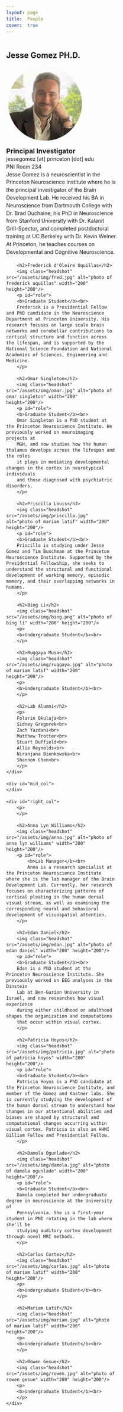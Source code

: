 ```yaml
---
layout: page
title:  People
cover:  true 
---
```

<style type="text/css">
#wrap {
   width:700px;
   margin:1;
}
#left_col {
   float:left;
   width:300px;
}

#mid_col {
   float:left;
   width:100px;
}

#right_col {
   float:right;
   width:300px;
}

p#role {
font-size:18px;
line-height:110%;
}
p#role desription {
font-size:14px;
}


</style>

<div id="wrap">
    <div id="left_col">
		<h2>Jesse Gomez PH.D.</h2>
		<img class="headshot" src="/assets/img/jesse.jpg" alt="photo of jesse gomez" width="200" height="200"/>
		<p id="role">
			<b>Principal Investigator</b><br>
			<desription>
			jessegomez [at] princeton [dot] edu<br>
			PNI Room 234<br>
			Jesse Gomez is a neuroscientist in the Princeton Neuroscience Institute where he
			is the principal investigator of the Brain Development Lab. He received his BA in
			Neuroscience from Dartmouth College with Dr. Brad Duchaine, his PhD in
			Neuroscience from Stanford University with Dr. Kalanit Grill-Spector, and
			completed postdoctoral training at UC Berkeley with Dr. Kevin Weiner. At Princeton,
			he teaches courses on Developmental and Cognitive Neuroscience.
		</desription></p>

		<h2>Frederick d'Oleire Uquillas</h2>
		<img class="headshot" src="/assets/img/fred.jpg" alt="photo of frederick uquillas" width="200" height="200"/>
		<p id="role">
		<b>Graduate Student</b><br>
		Frederick is a Presidential Fellow and PhD candidate in the Neuroscience Department at Princeton University. His research focuses on large scale brain networks and cerebellar contributions to cortical structure and function across the lifespan, and is supported by the National Science Foundation and National Academies of Sciences, Engineering and Medicine.
		</p>
		
		<h2>Omar Singleton</h2>
		<img class="headshot" src="/assets/img/omar.jpg" alt="photo of omar singleton" width="200" height="200"/>
		<p id="role">
		<b>Graduate Student</b><br>
		Omar Singleton is a PhD student at the Princeton Neuroscience Institute. He previously worked on neuroimaging projects at
		MGH, and now studies how the human thalamus develops across the lifespan and the roles
		it plays in mediating developmental changes in the cortex in neurotypical individuals 
		and those diagnosed with psychiatric disorders. 
		</p>
		
		<h2>Priscilla Louis</h2>
		<img class="headshot" src="/assets/img/priscilla.jpg" alt="photo of mariam latif" width="200" height="200"/>
		<p id="role">
		<b>Graduate Student</b><br>
		Priscilla is studying under Jesse Gomez and Tim Buschman at the Princeton Neuroscience Institute. Supported by the Presidential Fellowship, she seeks to understand the structural and functional development of working memory, episodic memory, and their overlapping networks in humans. 
		</p>
		
		<h2>Bing Li</h2>
		<img class="headshot" src="/assets/img/bing.png" alt="photo of bing li" width="200" height="200"/>
		<p>
		<b>Undergraduate Student</b><br> 
		</p>
		
		<h2>Ruggaya Musa</h2>
		<img class="headshot" src="/assets/img/ruggaya.jpg" alt="photo of mariam latif" width="200" height="200"/>
		<p>
		<b>Undergraduate Student</b><br> 
		</p>

		<h2>Lab Alumni</h2>
		<p>
		Folarin Okulaja<br>
		Sidney Gregorek<br> 
		Zach Yazdani<br>
		Matthew Trotter<br>
		Stuart Duffield<br>
		Allie Reynolds<br>
		Niranjana Bienkowska<br>
		Shannon Chen<br>
		</p>
    </div>
    
    <div id="mid_col">
    </div>
    
    <div id="right_col">
        <p>
        </p>
        
        <h2>Anna Lyn Williams</h2>
		<img class="headshot" src="/assets/img/anna.jpg" alt="photo of anna lyn williams" width="200" height="200"/>
		<p id="role">
			<b>Lab Manager</b><br>
    		Anna is a research specialist at the Princeton Neuroscience Institute where she is the lab manager of the Brain Development Lab. Currently, her research focuses on characterizing patterns of cortical pleating in the human dorsal visual stream, as well as examining the corresponding neural and behavioral development of visuospatial attention.
		</p>
		
		<h2>Edan Daniel</h2>
		<img class="headshot" src="/assets/img/edan.jpg" alt="photo of edan daniel" width="200" height="200"/>
		<p id="role">
		<b>Graduate Student</b><br>
		Edan is a PhD student at the Princeton Neuroscience Institute. She previously worked on EEG analyses in the Dinstein
		Lab at Ben-Gurion University in Israel, and now researches how visual experience
		during either childhood or adulthood shapes the organization and computations 
		that occur within visual cortex. 
		</p>
		
		<h2>Patricia Hoyos</h2>
		<img class="headshot" src="/assets/img/patricia.jpg" alt="photo of patricia hoyos" width="200" height="200"/>
		<p id="role">
		<b>Graduate Student</b><br>
    	Patricia Hoyos is a PhD candidate at the Princeton Neuroscience Institute, and member of the Gomez and Kastner labs. She is currently studying the development of the human dorsal stream to understand how changes in our attentional abilities and biases are shaped by structural and computational changes occurring within visual cortex. Patricia is also an HHMI Gilliam Fellow and Presidential Fellow.
		</p>
		
		<h2>Damola Ogunlade</h2>
		<img class="headshot" src="/assets/img/damola.jpg" alt="photo of damola ogunlade" width="200" height="200"/>
		<p id="role">
		<b>Graduate Student</b><br>
		Damola completed her undergraduate degree in neuroscience at the University of 
		Pennsylvania. She is a first-year student in PNI rotating in the lab where she'll be
		studying auditory cortex development through novel MRI methods. 
		</p>
		
		<h2>Carlos Cortez</h2>
		<img class="headshot" src="/assets/img/carlos.jpg" alt="photo of mariam latif" width="200" height="200"/>
		<p>
		<b>Undergraduate Student</b><br> 
		</p>
		
		<h2>Mariam Latif</h2>
		<img class="headshot" src="/assets/img/mariam.jpg" alt="photo of mariam latif" width="200" height="200"/>
		<p>
		<b>Undergraduate Student</b><br>  
		</p>
		
		<h2>Rowen Gesue</h2>
		<img class="headshot" src="/assets/img/rowen.jpg" alt="photo of rowen gesue" width="200" height="200"/>
		<p>
		<b>Undergraduate Student</b><br>  
		</p>
    </div>
</div>




<!--author-->

<style type="text/css">
	.row {
		display: flex;
	}

	.column {
		flex: 50%;    
	}

	h1 {
		color: orange;
	}

	img.headshot {
		display:block;
		margin: 5px;
		border-radius: 50%;
	}


</style>

